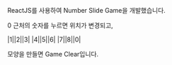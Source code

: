 ReactJS를 사용하여 Number Slide Game을 개발했습니다.

0 근처의 숫자를 누르면 위치가 변경되고,

|1||2||3|
|4||5||6|
|7||8||0|

모양을 만들면 Game Clear입니다.

